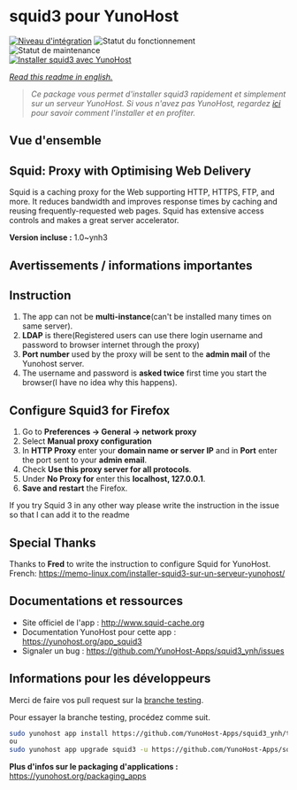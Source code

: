 <!--
N.B.: This README was automatically generated by https://github.com/YunoHost/apps/tree/master/tools/README-generator
It shall NOT be edited by hand.
-->

# squid3 pour YunoHost

[![Niveau d'intégration](https://dash.yunohost.org/integration/squid3.svg)](https://dash.yunohost.org/appci/app/squid3) ![Statut du fonctionnement](https://ci-apps.yunohost.org/ci/badges/squid3.status.svg) ![Statut de maintenance](https://ci-apps.yunohost.org/ci/badges/squid3.maintain.svg)  
[![Installer squid3 avec YunoHost](https://install-app.yunohost.org/install-with-yunohost.svg)](https://install-app.yunohost.org/?app=squid3)

*[Read this readme in english.](./README.md)*

> *Ce package vous permet d'installer squid3 rapidement et simplement sur un serveur YunoHost.
Si vous n'avez pas YunoHost, regardez [ici](https://yunohost.org/#/install) pour savoir comment l'installer et en profiter.*

## Vue d'ensemble

## Squid: Proxy with Optimising Web Delivery

Squid is a caching proxy for the Web supporting HTTP, HTTPS, FTP, and more. It reduces bandwidth and improves response times by caching and reusing frequently-requested web pages. Squid has extensive access controls and makes a great server accelerator.


**Version incluse :** 1.0~ynh3

## Avertissements / informations importantes

## Instruction

1. The app can not be **multi-instance**(can't be installed many times on same server).
2. **LDAP** is there(Registered users can use there login username and password to browser internet through the proxy)
3. **Port number** used by the proxy will be sent to the **admin mail** of the Yunohost server.
4. The username and password is **asked twice** first time you start the browser(I have no idea why this happens).

## Configure Squid3 for Firefox

1. Go to **Preferences -> General -> network proxy**
1. Select **Manual proxy configuration**
1. In **HTTP Proxy** enter your **domain name or server IP** and in **Port** enter the port sent to your **admin email**.
1. Check **Use this proxy server for all protocols**.
1. Under **No Proxy for** enter this **localhost, 127.0.0.1**.
1. **Save and restart** the Firefox.

If you try Squid 3 in any other way please write the instruction in the issue so that I can add it to the readme

## Special Thanks
Thanks to **Fred** to write the instruction to configure Squid for YunoHost. French: https://memo-linux.com/installer-squid3-sur-un-serveur-yunohost/

## Documentations et ressources

* Site officiel de l'app : <http://www.squid-cache.org>
* Documentation YunoHost pour cette app : <https://yunohost.org/app_squid3>
* Signaler un bug : <https://github.com/YunoHost-Apps/squid3_ynh/issues>

## Informations pour les développeurs

Merci de faire vos pull request sur la [branche testing](https://github.com/YunoHost-Apps/squid3_ynh/tree/testing).

Pour essayer la branche testing, procédez comme suit.

``` bash
sudo yunohost app install https://github.com/YunoHost-Apps/squid3_ynh/tree/testing --debug
ou
sudo yunohost app upgrade squid3 -u https://github.com/YunoHost-Apps/squid3_ynh/tree/testing --debug
```

**Plus d'infos sur le packaging d'applications :** <https://yunohost.org/packaging_apps>
